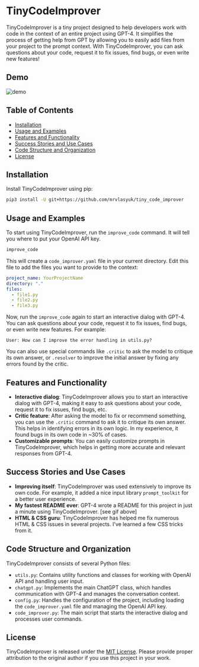 # TinyCodeImprover


TinyCodeImprover is a tiny project designed to help developers work with code in the context of an entire project using GPT-4. It simplifies the process of getting help from GPT by allowing you to easily add files from your project to the prompt context. With TinyCodeImprover, you can ask questions about your code, request it to fix issues, find bugs, or even write new features!

## Demo

![demo](https://github.com/mrvlasyuk/mrvlasyuk.github.io/raw/main/assets/code_gif.gif)

## Table of Contents

- [Installation](#installation)
- [Usage and Examples](#usage-and-examples)
- [Features and Functionality](#features-and-functionality)
- [Success Stories and Use Cases](#success-stories-and-use-cases)
- [Code Structure and Organization](#code-structure-and-organization)
- [License](#license)

## Installation

Install TinyCodeImprover using pip:

```bash
pip3 install -U git+https://github.com/mrvlasyuk/tiny_code_improver
```

## Usage and Examples

To start using TinyCodeImprover, run the `improve_code` command. It will tell you where to put your OpenAI API key.

```bash
improve_code
```

This will create a `code_improver.yaml` file in your current directory. Edit this file to add the files you want to provide to the context:

```yaml
project_name: YourProjectName
directory: "."
files:
  - file1.py
  - file2.py
  - file3.py
```

Now, run the `improve_code` again to start an interactive dialog with GPT-4. You can ask questions about your code, request it to fix issues, find bugs, or even write new features. For example:

```
User: How can I improve the error handling in utils.py?
```

You can also use special commands like `.critic` to ask the model to critique its own answer, or `.resolver` to improve the initial answer by fixing any errors found by the critic.

## Features and Functionality

- **Interactive dialog**: TinyCodeImprover allows you to start an interactive dialog with GPT-4, making it easy to ask questions about your code, request it to fix issues, find bugs, etc.
- **Critic feature**: After asking the model to fix or recommend something, you can use the `.critic` command to ask it to critique its own answer. This helps in identifying errors in its own logic. In my experience, it found bugs in its own code in ~30% of cases.
- **Customizable prompts**: You can easily customize prompts in TinyCodeImprover, which helps in getting more accurate and relevant responses from GPT-4.

## Success Stories and Use Cases

- **Improving itself**: TinyCodeImprover was used extensively to improve its own code. For example, it added a nice input library `prompt_toolkit` for a better user experience.
- **My fastest README ever**: GPT-4 wrote a README for this project in just a minute using TinyCodeImprover. [see gif above]
- **HTML & CSS guru**: TinyCodeImprover has helped me fix numerous HTML & CSS issues in several projects. I've learned a few CSS tricks from it.

## Code Structure and Organization

TinyCodeImprover consists of several Python files:

- `utils.py`: Contains utility functions and classes for working with OpenAI API and handling user input.
- `chatgpt.py`: Implements the main ChatGPT class, which handles communication with GPT-4 and manages the conversation context.
- `config.py`: Handles the configuration of the project, including loading the `code_improver.yaml` file and managing the OpenAI API key.
- `code_improver.py`: The main script that starts the interactive dialog and processes user commands.

## License

TinyCodeImprover is released under the [MIT License](LICENSE). Please provide proper attribution to the original author if you use this project in your work.
